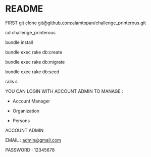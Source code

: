 # README

FIRST
git clone git@github.com:alamtopan/challenge_printerous.git

cd challenge_printerous

bundle install

bundle exec rake db:create

bundle exec rake db:migrate

bundle exec rake db:seed

rails s


YOU CAN LOGIN WITH ACCOUNT ADMIN TO MANAGE :

- Account Manager

- Organization

- Persons

ACCOUNT ADMIN

EMAIL : admin@gmail.com

PASSWORD : 12345678

